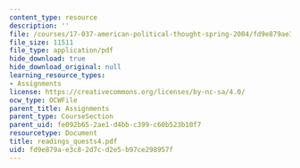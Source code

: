 ```yaml
---
content_type: resource
description: ''
file: /courses/17-037-american-political-thought-spring-2004/fd9e879ae3c82d7cd2e5b97ce298957f_readings_quests4.pdf
file_size: 11511
file_type: application/pdf
hide_download: true
hide_download_original: null
learning_resource_types:
- Assignments
license: https://creativecommons.org/licenses/by-nc-sa/4.0/
ocw_type: OCWFile
parent_title: Assignments
parent_type: CourseSection
parent_uid: fe092b65-2ae1-d4bb-c399-c60b523b10f7
resourcetype: Document
title: readings_quests4.pdf
uid: fd9e879a-e3c8-2d7c-d2e5-b97ce298957f
---
```

